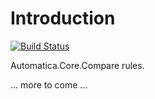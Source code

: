 # Introduction 

[![Build Status](https://automatica-core.visualstudio.com/automatica/_apis/build/status/Plugins/Logics/P3.Rule.Compare.BaseOperations?branchName=develop)](https://automatica-core.visualstudio.com/automatica/_build/latest?definitionId=34&branchName=develop)

Automatica.Core.Compare rules. 

... more to come ...